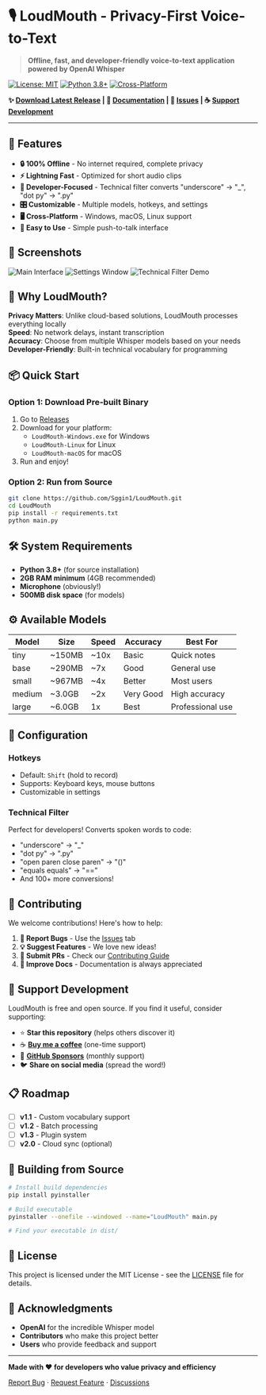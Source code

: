 # 🎙️ LoudMouth - Privacy-First Voice-to-Text

> **Offline, fast, and developer-friendly voice-to-text application powered by OpenAI Whisper**

[![License: MIT](https://img.shields.io/badge/License-MIT-yellow.svg)](https://opensource.org/licenses/MIT)
[![Python 3.8+](https://img.shields.io/badge/python-3.8+-blue.svg)](https://www.python.org/downloads/)
[![Cross-Platform](https://img.shields.io/badge/platform-Windows%20%7C%20macOS%20%7C%20Linux-lightgrey)](https://github.com/yourusername/LoudMouth)

**✨ [Download Latest Release](https://github.com/Sggin1/LoudMouth/releases) | 📖 [Documentation](./docs/) | 💬 [Issues](https://github.com/Sggin1/LoudMouth/issues) | ☕ [Support Development](https://ko-fi.com/YOURKOFIUSERNAME)**

---

## 🚀 Features

- **🔒 100% Offline** - No internet required, complete privacy
- **⚡ Lightning Fast** - Optimized for short audio clips
- **🎯 Developer-Focused** - Technical filter converts "underscore" → "_", "dot py" → ".py"
- **🎛️ Customizable** - Multiple models, hotkeys, and settings
- **🖥️ Cross-Platform** - Windows, macOS, Linux support
- **🎪 Easy to Use** - Simple push-to-talk interface

## 📸 Screenshots

![Main Interface](docs/screenshots/main-interface.png)
![Settings Window](docs/screenshots/settings-window.png)
![Technical Filter Demo](docs/screenshots/technical-filter.gif)

## 🎯 Why LoudMouth?

**Privacy Matters**: Unlike cloud-based solutions, LoudMouth processes everything locally  
**Speed**: No network delays, instant transcription  
**Accuracy**: Choose from multiple Whisper models based on your needs  
**Developer-Friendly**: Built-in technical vocabulary for programming  

## 📦 Quick Start

### Option 1: Download Pre-built Binary
1. Go to [Releases](https://github.com/Sggin1/LoudMouth/releases)
2. Download for your platform:
   - `LoudMouth-Windows.exe` for Windows
   - `LoudMouth-Linux` for Linux
   - `LoudMouth-macOS` for macOS
3. Run and enjoy!

### Option 2: Run from Source
```bash
git clone https://github.com/Sggin1/LoudMouth.git
cd LoudMouth
pip install -r requirements.txt
python main.py
```

## 🛠️ System Requirements

- **Python 3.8+** (for source installation)
- **2GB RAM minimum** (4GB recommended)
- **Microphone** (obviously!)
- **500MB disk space** (for models)

## ⚙️ Available Models

| Model | Size | Speed | Accuracy | Best For |
|-------|------|-------|----------|----------|
| tiny | ~150MB | ~10x | Basic | Quick notes |
| base | ~290MB | ~7x | Good | General use |
| small | ~967MB | ~4x | Better | Most users |
| medium | ~3.0GB | ~2x | Very Good | High accuracy |
| large | ~6.0GB | 1x | Best | Professional use |

## 🔧 Configuration

### Hotkeys
- Default: `Shift` (hold to record)
- Supports: Keyboard keys, mouse buttons
- Customizable in settings

### Technical Filter
Perfect for developers! Converts spoken words to code:
- "underscore" → "_"
- "dot py" → ".py"  
- "open paren close paren" → "()"
- "equals equals" → "=="
- And 100+ more conversions!

## 🤝 Contributing

We welcome contributions! Here's how to help:

1. **🐛 Report Bugs** - Use the [Issues](https://github.com/Sggin1/LoudMouth/issues) tab
2. **💡 Suggest Features** - We love new ideas!
3. **🔧 Submit PRs** - Check our [Contributing Guide](CONTRIBUTING.md)
4. **📖 Improve Docs** - Documentation is always appreciated

## 💖 Support Development

LoudMouth is free and open source. If you find it useful, consider supporting:

- ⭐ **Star this repository** (helps others discover it)
- ☕ **[Buy me a coffee](https://ko-fi.com/sggin1)** (one-time support)
- 💝 **[GitHub Sponsors](https://github.com/sponsors/Sggin1)** (monthly support)
- 🐦 **Share on social media** (spread the word!)

## 📋 Roadmap

- [ ] **v1.1** - Custom vocabulary support
- [ ] **v1.2** - Batch processing
- [ ] **v1.3** - Plugin system
- [ ] **v2.0** - Cloud sync (optional)

## 🔧 Building from Source

```bash
# Install build dependencies
pip install pyinstaller

# Build executable
pyinstaller --onefile --windowed --name="LoudMouth" main.py

# Find your executable in dist/
```

## 📄 License

This project is licensed under the MIT License - see the [LICENSE](LICENSE) file for details.

## 🙏 Acknowledgments

- **OpenAI** for the incredible Whisper model
- **Contributors** who make this project better
- **Users** who provide feedback and support

---

**Made with ❤️ for developers who value privacy and efficiency**

[Report Bug](https://github.com/yourusername/LoudMouth/issues) · [Request Feature](https://github.com/yourusername/LoudMouth/issues) · [Discussions](https://github.com/yourusername/LoudMouth/discussions)
